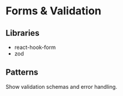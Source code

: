 # Forms & Validation

## Libraries
- react-hook-form
- zod

## Patterns
Show validation schemas and error handling.
